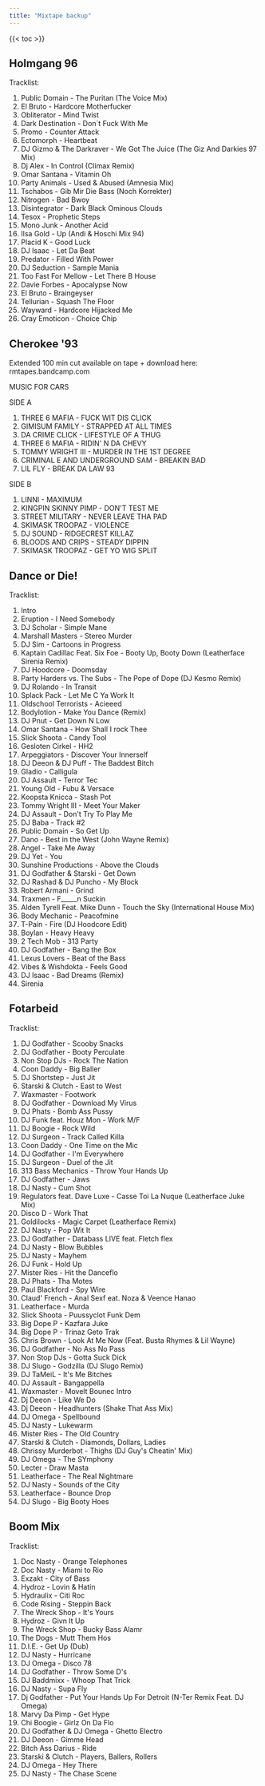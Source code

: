 ```yaml
---
title: "Mixtape backup"
---
```


<div id="app" style="height: 100vh">
  <!-- Webamp will attempt to center itself within this div -->
</div>

<script src="https://unpkg.com/webamp@1.5.0/built/webamp.bundle.min.js"></script>
<script src="https://unpkg.com/butterchurn@2.6.7/lib/butterchurn.min.js"></script>
<script src="https://unpkg.com/butterchurn-presets@2.4.7/lib/butterchurnPresets.min.js"></script>

<script>
    window.onload = async function() {
        await initWebamp();
    }

    async function initWebamp() {
        const Webamp = window.Webamp;
        const webamp = new Webamp({
            initialTracks: [
                {
                    metaData: {
                        artist: "Robot Monster",
                        title: "HOLMGANG 96",
                    },
                    url: "https://filehost.s3.nl-ams.scw.cloud/mix/RM%20-%20HOLMGANG%2096.mp3",
                    duration: 3584,
                },
                {
                    metaData: {
                        artist: "Robot Monster",
                        title: "Cherokee '93",
                    },
                    url: "https://filehost.s3.nl-ams.scw.cloud/mix/RM%20-%20Cherokee%20'93.mp3",
                    duration: 3276,
                },
                {
                    metaData: {
                        artist: "Robot Monster",
                        title: "Dance or Die!",
                    },
                    url: "https://filehost.s3.nl-ams.scw.cloud/mix/RM%20-%20Dance%20or%20Die!.mp3",
                    duration: 3600,
                },
                {
                    metaData: {
                        artist: "Romskip",
                        title: "Fotarbeid",
                    },
                    url: "https://filehost.s3.nl-ams.scw.cloud/mix/Romskip%20-%20Fotarbeid.mp3",
                    duration: 3463,
                },
                {
                    metaData: {
                        artist: "Romskip",
                        title: "Boom Mix (uten intro)",
                    },
                    url: "https://filehost.s3.nl-ams.scw.cloud/mix/Romskip%20-%20Boom%20Mix%20(uten%20intro).mp3",
                    duration: 3335,
                },
                {
                    metaData: {
                        artist: "Robot Monster",
                        title: "Godzilla 313",
                    },
                    url: "https://filehost.s3.nl-ams.scw.cloud/mix/Robot%20Monster%20-%20Godzilla%20313.mp3",
                    duration: 3529,
                },
                {
                    metaData: {
                        artist: "Robot Monster",
                        title: "Elektro med K",
                    },
                    url: "https://filehost.s3.nl-ams.scw.cloud/mix/Robot%20Monster%20-%20Elektro%20med%20K.mp3",
                    duration: 2999,
                },
                {
                    metaData: {
                        artist: "Luca Canali",
                        title: "Trondheim Violenta",
                    },
                    url: "https://filehost.s3.nl-ams.scw.cloud/mix/Luca%20Canali%20-%20Trondheim%20Violenta.mp3",
                    duration: 3147,
                },
                {
                    metaData: {
                        artist: "Luca Canali",
                        title: "Un Robot tra i morti viventi",
                    },
                    url: "https://filehost.s3.nl-ams.scw.cloud/mix/Luca%20Canali%20-%20Un%20Robot%20tra%20i%20morti%20viventi.mp3",
                    duration: 1855,
                },
                {
                    metaData: {
                        artist: "Romskip",
                        title: "Minimix 050312",
                    },
                    url: "https://filehost.s3.nl-ams.scw.cloud/mix/Romskip%20-%20Minimix%20050312.mp3",
                    duration: 1324,
                },
                {
                    metaData: {
                        artist: "Robot Monster",
                        title: "Robotron Live 28.06.14",
                    },
                    url: "https://filehost.s3.nl-ams.scw.cloud/mix/RM%20@%20Robotron%2028.06.14.mp3",
                    duration: 3676,
                },
                {
                    metaData: {
                        artist: "Robot Monster",
                        title: "Robotron Live 27.07.14",
                    },
                    url: "https://filehost.s3.nl-ams.scw.cloud/mix/RM%20@%20Robotron%2027.07.14.mp3",
                    duration: 3190,
                },
                {
                    metaData: {
                        artist: "Robot Monster",
                        title: "Robotron Live 04.07.14",
                    },
                    url: "https://filehost.s3.nl-ams.scw.cloud/mix/RM%20@%20Robotron%2004.07.14.mp3",
                    duration: 3772,
                },
                {
                    metaData: {
                        artist: "Robot Monster",
                        title: "Mollenberg Mix 2009",
                    },
                    url: "https://filehost.s3.nl-ams.scw.cloud/mix/Robot.Monster.-.Mollenberg.Mix.2009.mp3",
                    duration: 3338,
                },
            ],
            __butterchurnOptions: {
                importButterchurn: () => Promise.resolve(window.butterchurn),
                getPresets: () => {
                    const presets = window.butterchurnPresets.getPresets();
                    return Object.keys(presets).map((name) => {
                        return {
                            name,
                            butterchurnPresetObject: presets[name],
                        };
                    });
                },
                butterchurnOpen: true,
            },
            windowLayout: {
                main: { position: { top: 0, left: 0 } },
                equalizer: { position: { top: 116, left: 0 } },
                playlist: {
                    position: { top: 232, left: 0 },
                    size: { extraWidth: 0, extraHeight: 4 },
                },
                milkdrop: {
                    position: { top: 0, left: 275 },
                    size: { extraHeight: 12, extraWidth: 7 },
                },
            },
        });

        // Remove any existing Webamp instances
        const oldWebamp = document.querySelector('#webamp');
        if (oldWebamp) {
            oldWebamp.remove();
        }

        await webamp.renderWhenReady(document.getElementById('app'));
    }
</script>

<style>
#app {
    position: fixed;
    top: 0;
    left: 0;
    right: 0;
    bottom: 0;
    z-index: 99999;
    pointer-events: none;
}

#app > div {
    pointer-events: auto;
}
</style>

{{< toc >}}

## Holmgang 96
Tracklist:
1. Public Domain - The Puritan (The Voice Mix)
2. El Bruto - Hardcore Motherfucker
3. Obliterator - Mind Twist
4. Dark Destination - Don´t Fuck With Me
5. Promo - Counter Attack
6. Ectomorph - Heartbeat
7. DJ Gizmo & The Darkraver - We Got The Juice (The Giz And Darkies 97 Mix)
8. Dj Alex - In Control (Climax Remix)
9. Omar Santana - Vitamin Oh
10. Party Animals - Used & Abused (Amnesia Mix)
11. Tschabos - Gib Mir Die Bass (Noch Korrekter)
12. Nitrogen - Bad Bwoy
13. Disintegrator - Dark Black Ominous Clouds
14. Tesox - Prophetic Steps
15. Mono Junk - Another Acid
16. Ilsa Gold - Up (Andi & Hoschi Mix 94)
17. Placid K - Good Luck
18. DJ Isaac - Let Da Beat
19. Predator - Filled With Power
20. DJ Seduction - Sample Mania
21. Too Fast For Mellow - Let There B House
22. Davie Forbes - Apocalypse Now
23. El Bruto - Braingeyser
24. Tellurian - Squash The Floor
25. Wayward - Hardcore Hijacked Me
26. Cray Emoticon - Choice Chip

## Cherokee '93
Extended 100 min cut available on tape + download here: rmtapes.bandcamp.com

MUSIC FOR CARS

SIDE A
1. THREE 6 MAFIA - FUCK WIT DIS CLICK
2. GIMISUM FAMILY - STRAPPED AT ALL TIMES
3. DA CRIME CLICK - LIFESTYLE OF A THUG
4. THREE 6 MAFIA - RIDIN' N DA CHEVY
5. TOMMY WRIGHT III - MURDER IN THE 1ST DEGREE
6. CRIMINAL E AND UNDERGROUND SAM - BREAKIN BAD
7. LIL FLY - BREAK DA LAW 93

SIDE B
1. LINNI - MAXIMUM
2. KINGPIN SKINNY PIMP - DON'T TEST ME
3. STREET MILITARY - NEVER LEAVE THA PAD
4. SKIMASK TROOPAZ - VIOLENCE
5. DJ SOUND - RIDGECREST KILLAZ
6. BLOODS AND CRIPS - STEADY DIPPIN
7. SKIMASK TROOPAZ - GET YO WIG SPLIT

## Dance or Die!
Tracklist:
1. Intro
2. Eruption - I Need Somebody
3. DJ Scholar - Simple Mane
4. Marshall Masters - Stereo Murder
5. DJ Sim - Cartoons in Progress
6. Kaptain Cadillac Feat. Six Foe - Booty Up, Booty Down (Leatherface Sirenia Remix)
7. DJ Hoodcore - Doomsday
8. Party Harders vs. The Subs - The Pope of Dope (DJ Kesmo Remix)
9. DJ Rolando - In Transit
10. Splack Pack - Let Me C Ya Work It
10. Oldschool Terrorists - Acieeed
11. Bodylotion - Make You Dance (Remix)
12. DJ Pnut - Get Down N Low
13. Omar Santana - How Shall I rock Thee
14. Slick Shoota - Candy Tool
15. Gesloten Cirkel - HH2
15. Arpeggiators - Discover Your Innerself
16. DJ Deeon & DJ Puff - The Baddest Bitch
17. Gladio - Calligula
18. DJ Assault - Terror Tec
19. Young Old - Fubu & Versace
20. Koopsta Knicca - Stash Pot
21. Tommy Wright III - Meet Your Maker
22. DJ Assault - Don't Try To Play Me
23. DJ Baba - Track #2
24. Public Domain - So Get Up
25. Dano - Best in the West (John Wayne Remix)
26. Angel - Take Me Away
26. DJ Yet - You
27. Sunshine Productions - Above the Clouds
28. DJ Godfather & Starski - Get Down
29. DJ Rashad & DJ Puncho - My Block
30. Robert Armani - Grind
31. Traxmen - F_____n Suckin
32. Alden Tyrell Feat. Mike Dunn - Touch the Sky (International House Mix)
33. Body Mechanic - Peacofmine
34. T-Pain - Fire (DJ Hoodcore Edit)
35. Boylan - Heavy Heavy
36. 2 Tech Mob - 313 Party
37. DJ Godfather - Bang the Box
38. Lexus Lovers - Beat of the Bass
39. Vibes & Wishdokta - Feels Good
40. DJ Isaac - Bad Dreams (Remix)
41. Sirenia

## Fotarbeid
Tracklist:
1. DJ Godfather - Scooby Snacks
2. DJ Godfather - Booty Perculate
3. Non Stop DJs - Rock The Nation
4. Coon Daddy - Big Baller
5. DJ Shortstep - Just Jit
6. Starski & Clutch - East to West
7. Waxmaster - Footwork
8. DJ Godfather - Download My Virus
9. DJ Phats - Bomb Ass Pussy
10. DJ Funk feat. Houz Mon - Work M/F
11. DJ Boogie - Rock Wild
12. DJ Surgeon - Track Called Killa
13. Coon Daddy - One Time on the Mic
14. DJ Godfather - I'm Everywhere
15. DJ Surgeon - Duel of the Jit
16. 313 Bass Mechanics - Throw Your Hands Up
17. DJ Godfather - Jaws
18. DJ Nasty - Cum Shot
19. Regulators feat. Dave Luxe - Casse Toi La Nuque (Leatherface Juke Mix)
20. Disco D - Work That
21. Goldilocks - Magic Carpet (Leatherface Remix)
22. DJ Nasty - Pop Wit It
23. DJ Godfather - Databass LIVE feat. Fletch flex
24. DJ Nasty - Blow Bubbles
25. DJ Nasty - Mayhem
26. DJ Funk - Hold Up
27. Mister Ries - Hit the Danceflo
28. DJ Phats - Tha Motes
29. Paul Blackford - Spy Wire
30. Claud' French - Anal Sexf eat. Noza & Veence Hanao
31. Leatherface - Murda
32. Slick Shoota - Puussyclot Funk Dem
33. Big Dope P - Kazfara Juke
34. Big Dope P - Trinaz Geto Trak
35. Chris Brown - Look At Me Now (Feat. Busta Rhymes & Lil Wayne)
36. DJ Godfather - No Ass No Pass
37. Non Stop DJs - Gotta Suck Dick
38. DJ Slugo - Godzilla (DJ Slugo Remix)
39. DJ TaMeiL - It's Me Bitches
40. DJ Assault - Bangappella
41. Waxmaster - Movelt Bounec Intro
42. Dj Deeon - Like We Do
43. Dj Deeon - Headhunters (Shake That Ass Mix)
44. DJ Omega - Spellbound
45. DJ Nasty - Lukewarm
46. Mister Ries - The Old Country
47. Starski & Clutch - Diamonds, Dollars, Ladies
48. Chrissy Murderbot - Thighs (DJ Guy's Cheatin' Mix)
49. DJ Omega - The SYmphony
50. Lecter - Draw Masta
51. Leatherface - The Real Nightmare
52. DJ Nasty - Sounds of the City
53. Leatherface - Bounce Drop
54. DJ Slugo - Big Booty Hoes

## Boom Mix
Tracklist:
1. Doc Nasty - Orange Telephones
2. Doc Nasty - Miami to Rio
3. Exzakt - City of Bass
4. Hydroz - Lovin & Hatin
5. Hydraulix - Citi Roc
6. Code Rising - Steppin Back
7. The Wreck Shop - It's Yours
8. Hydroz - Givn It Up
9. The Wreck Shop - Bucky Bass Alamr
10. The Dogs - Mutt Them Hos
11. D.I.E. - Get Up (Dub)
12. DJ Nasty - Hurricane
13. DJ Omega - Disco 78
14. DJ Godfather - Throw Some D's
15. DJ Baddmixx - Whoop That Trick
16. DJ Nasty - Supa Fly
17. Dj Godfather - Put Your Hands Up For Detroit (N-Ter Remix Feat. DJ Omega)
18. Marvy Da Pimp - Get Hype
19. Chi Boogie - Girlz On Da Flo
20. DJ Godfather & DJ Omega - Ghetto Electro
21. DJ Deeon - Gimme Head
22. Bitch Ass Darius - Ride
23. Starski & Clutch - Players, Ballers, Rollers
24. DJ Omega - Hey There
25. DJ Nasty - The Chase Scene